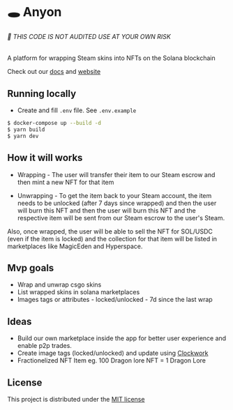 # 🕳️  Anyon

###### 🚨 THIS CODE IS NOT AUDITED USE AT YOUR OWN RISK

A platform for wrapping Steam skins into NFTs on the Solana blockchain

Check out our [docs](https://anyon-1.gitbook.io/docs/) and [website]([website](https://github.com/anyon-xyz/anyon))

## Running locally

- Create and fill `.env` file. See `.env.example`

```sh
$ docker-compose up --build -d
$ yarn build
$ yarn dev
```

## How it will works
  - Wrapping - The user will transfer their item to our Steam escrow and then mint a new NFT for that item

  - Unwrapping - To get the item back to your Steam account, the item needs to be unlocked (after 7 days since wrapped) and then the user will burn this NFT and then the user will burn this NFT and the respective item will be sent from our Steam escrow to the user's Steam.

Also, once wrapped, the user will be able to sell the NFT for SOL/USDC (even if the item is locked) and the collection for that item will be listed in marketplaces like MagicEden and Hyperspace.

## Mvp goals
  - Wrap and unwrap csgo skins
  - List wrapped skins in solana marketplaces
  - Images tags or attributes - locked/unlocked - 7d since the last wrap
  
## Ideas
  - Build our own marketplace inside the app for better user experience and enable p2p trades.
  - Create image tags (locked/unlocked) and update using [Clockwork](https://www.clockwork.xyz/)
  - Fractionelized NFT Item eg. 100 Dragon lore NFT = 1 Dragon Lore 


## License

This project is distributed under the [MIT license](LICENSE)
